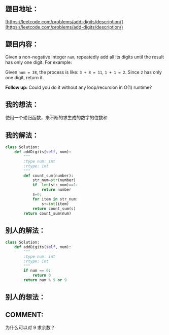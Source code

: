 

## 题目地址：


[https://leetcode.com/problems/add-digits/description/](https://leetcode.com/problems/add-digits/description/)


## 题目内容：


Given a non-negative integer `num`, repeatedly add all its digits until the result has only one digit.
For example:

Given `num = 38`, the process is like: `3 + 8 = 11`, `1 + 1 = 2`. Since `2` has only one digit, return it.

**Follow up:**
Could you do it without any loop/recursion in O(1) runtime?


## 我的想法：

使用一个递归函数，来不断的求生成的数字的位数和

## 我的解法：



```python
class Solution:
    def addDigits(self, num):
        """
        :type num: int
        :rtype: int
        """
        def count_sum(number):
            str_num=str(number)
            if  len(str_num)==1:
                return number
            s=0;
            for item in str_num:
                s+=int(item)
            return count_sum(s)
        return count_sum(num)
```



## 别人的解法：



```python
class Solution:
    def addDigits(self, num):
        """
        :type num: int
        :rtype: int
        """
        if num == 0:
            return 0
        return num % 9 or 9
```



## 别人的想法：





## COMMENT:


为什么可以对 9 求余数？


